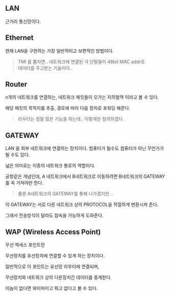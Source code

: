 LAN
---

근거리 통신망이다.

Ethernet
---

현재 LAN을 구현하는 가장 일반적이고 보편적인 방법이다.
> TMI 를 뿜자면.. 네트워크에 연결된 각 단말들이 48bit MAC addr로<br>
> 데이터를 주고받는 기술이다..

Router
---

n개의 네트워크를 연결하는, 네트워크 패킷들이 오가는 지하철역 이라고 볼 수 있다.

해당 패킷의 목적지를 추출, 경로에 따라 다음 장치로 포워딩 해준다.

> 라우터는 정말 많은 기능을 하는데.. 이렇게만 정의하겠다.

GATEWAY
---

LAN 을 외부 네트워크에 연결하는 장치이다. 컴퓨터가 될수도 컴퓨터가 아닌 무언가가 될 수도 있다.

넓은 의미로는 이종의 네트워크 통로의 역할이다.

공항같은 개념인데, A 네트워크에서 B네트워크로 이동하려면 B네트워크의 GATEWAY를 꼭 거쳐야만 한다.

> 물론 A네트워크의 GATEWAY를 통해 나가겠지만 .. 

이 GATEWAY는 서로 다른 네트워크 상의 PROTOCOL을 적절하게 변환시켜 준다.

그래서 전송방식이 달라도 접속을 가능하게 도와준다.

WAP (Wireless Access Point)
---

무선 엑세스 포인트란

무선장치를 유선장치에 연결할 수 있게 하는 장치이다.

일반적으로 이 포인트는 유선망 라우터에 연결되며,

무선장치와 네트워크 상의 다른장치간 데이터를 중계한다.

이놈이 없다면 와이파이고 뭐고 없다고 볼 수 있다.
